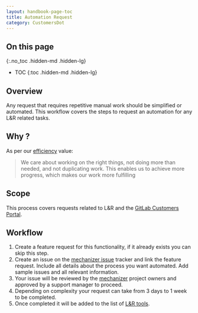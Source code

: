 ```yaml
---
layout: handbook-page-toc
title: Automation Request
category: CustomersDot
---
```


## On this page
{:.no_toc .hidden-md .hidden-lg}

- TOC
{:toc .hidden-md .hidden-lg}

## Overview

Any request that requires repetitive manual work should be simplified or automated.
This workflow covers the steps to request an automation for any L&R related tasks.

## Why ?

As per our [efficiency](https://about.gitlab.com/handbook/values/#efficiency) value:
> We care about working on the right things, not doing more than needed, and not duplicating work. This enables us to achieve more progress, which makes our work more fulfilling

## Scope

This process covers requests related to L&R and the [GitLab Customers Portal](https://customers.gitlab.com/).

## Workflow

1. Create a feature request for this functionality, if it already exists you can skip this step.
1. Create an issue on the [mechanizer issue](https://gitlab.com/gitlab-com/support/toolbox/mechanizer/-/issues) tracker and link the feature request.
Include all details about the process you want automated. Add sample issues and all relevant information.
1. Your issue will be reviewed by the [mechanizer](https://gitlab.com/gitlab-com/support/toolbox/mechanizer) project owners and approved by a support manager to proceed.
1. Depending on complexity your request can take from 3 days to 1 week to be completed.
1. Once completed it will be added to the list of [L&R tools](https://gitlab-com.gitlab.io/support/toolbox/forms_processor/LR/).
